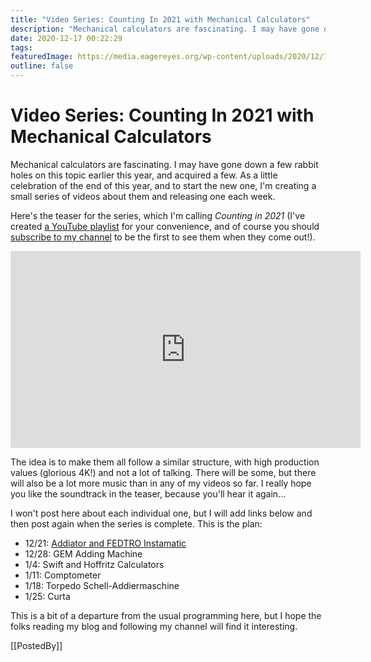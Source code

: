 ```yaml
---
title: "Video Series: Counting In 2021 with Mechanical Calculators"
description: "Mechanical calculators are fascinating. I may have gone down a few rabbit holes on this topic earlier this year, and acquired a few. As a little celebration of the end of this year, and to start the new one, I'm creating a small series of videos about them and releasing one each week."
date: 2020-12-17 00:22:29
tags:
featuredImage: https://media.eagereyes.org/wp-content/uploads/2020/12/10-Counting-In-Teaser-Thumb-blog.jpg
outline: false
---
```


# Video Series: Counting In 2021 with Mechanical Calculators

Mechanical calculators are fascinating. I may have gone down a few rabbit holes on this topic earlier this year, and acquired a few. As a little celebration of the end of this year, and to start the new one, I'm creating a small series of videos about them and releasing one each week.

Here's the teaser for the series, which I'm calling <em>Counting in 2021</em> (I've created <a href="https://www.youtube.com/playlist?list=PLbzq0eVw_4DneAHSq24wRJV48dcuEsTfL&amp;playnext=1&amp;index=1">a YouTube playlist</a> for your convenience, and of course you should <a href="http://youtube.com/c/eagereyes">subscribe to my channel</a> to be the first to see them when they come out!).

<p align="center"><iframe width="560" height="315" src="https://www.youtube.com/embed/5WTYeOyW5GI?si=w7nRukVLh4Nv4xd-" title="YouTube video player" frameborder="0" allow="accelerometer; autoplay; clipboard-write; encrypted-media; gyroscope; picture-in-picture; web-share" allowfullscreen></iframe></p>

The idea is to make them all follow a similar structure, with high production values (glorious 4K!) and not a lot of talking. There will be some, but there will also be a lot more music than in any of my videos so far. I really hope you like the soundtrack in the teaser, because you'll hear it again…

I won't post here about each individual one, but I will add links below and then post again when the series is complete. This is the plan:

<ul><li>12/21: <a href="https://youtu.be/3EMdtQ_o7ZU">Addiator and FEDTRO Instamatic</a></li><li>12/28: GEM Adding Machine</li><li>1/4: Swift and Hoffritz Calculators</li><li>1/11: Comptometer</li><li>1/18: Torpedo Schell-Addiermaschine</li><li>1/25: Curta</li></ul>

This is a bit of a departure from the usual programming here, but I hope the folks reading my blog and following my channel will find it interesting.

[[PostedBy]]

